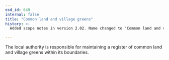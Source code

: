 ```yaml
---
esd_id: 649
internal: false
title: "Common land and village greens"
history: >-
  Added scope notes in version 2.02. Name changed to 'Common land and village greens' in version 4.00.

---
```


The local authority is responsible for maintaining a register of common land and village greens within its boundaries.

